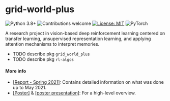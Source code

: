 # grid-world-plus

![Python 3.8+] ![Contributions welcome][contributions-badge] [![License: MIT][mit-license-badge]][license] ![PyTorch][torch-badge]


A research project in vision-based deep reinforcement learning centered on transfer learning, unsupervised representation learning, and applying attention mechanisms to interpret memories.

- TODO describe pkg `grid_world_plus`
- TODO describe pkg `rl-algos`


[Python 3.8+]: https://img.shields.io/badge/python-3.7+-blue.svg
[mit-license-badge]: https://img.shields.io/badge/License-MIT-g.svg 
[license]: https://github.com/eskalnes/grid_world_plus/blob/main/LICENSE
[contributions-badge]: https://img.shields.io/badge/contributions-welcome-yellow.svg 
[torch-badge]: https://img.shields.io/badge/PyTorch-%23EE4C2C.svg?&logo=PyTorch&logoColor=white

#### More info
- [[Report - Spring 2021]][report-link]: Contains detailed information on what was done up to May 2021.
- [[Poster]][poster-link] & [[poster presentation]][poster-presentation]: For a high-level overview.


[report-link]: https://raw.githack.com/Unique-Divine/grid_world_plus/main/notes/presentations/reportS21-grid_world_plus.pdf
[poster-link]: https://raw.githack.com/Unique-Divine/grid_world_plus/main/notes/presentations/seminar_poster-grid_world_plus.pdf
[poster-presentation]: https://youtu.be/6iCXpgfTO6A


